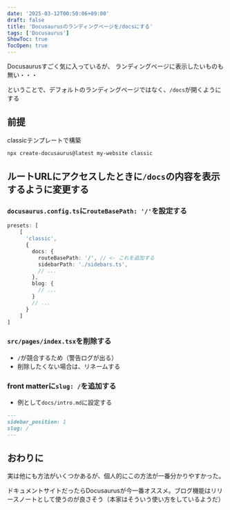 ```yaml
---
date: '2025-03-12T00:50:06+09:00'
draft: false
title: 'Docusaurusのランディングページを/docsにする'
tags: ['Docusaurus']
ShowToc: true
TocOpen: true
---
```


Docusaurusすごく気に入っているが、
ランディングページに表示したいものも無い・・・

ということで、デフォルトのランディングページではなく、`/docs`が開くようにする  

## 前提

classicテンプレートで構築

```bash
npx create-docusaurus@latest my-website classic
```

## ルートURLにアクセスしたときに`/docs`の内容を表示するように変更する

### `docusaurus.config.ts`に`routeBasePath: '/'`を設定する

```ts
presets: [
    [
      'classic',
      {
        docs: {
          routeBasePath: '/', // <- これを追加する
          sidebarPath: './sidebars.ts',
          // ...
        },
        blog: {
          // ...
        }
        // ...
      }
    ]
]
```

### `src/pages/index.tsx`を削除する

- `/`が競合するため（警告ログが出る）
- 削除したくない場合は、リネームする

### front matterに`slug: /`を追加する

- 例として`docs/intro.md`に設定する

```md
---
sidebar_position: 1
slug: /
---
```

## おわりに

実は他にも方法がいくつかあるが、個人的にこの方法が一番分かりやすかった。

ドキュメントサイトだったらDocusaurusが今一番オススメ。ブログ機能はリリースノートとして使うのが良さそう（本家はそういう使い方をしているようだ）
